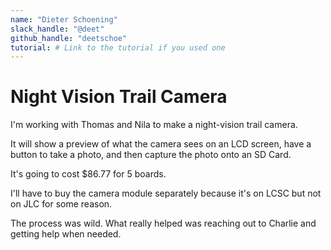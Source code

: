 ```yaml
---
name: "Dieter Schoening"
slack_handle: "@deet"
github_handle: "deetschoe"
tutorial: # Link to the tutorial if you used one
---
```

# Night Vision Trail Camera

I'm working with Thomas and Nila to make a night-vision trail camera.

It will show a preview of what the camera sees on an LCD screen, have a button to take a photo, and then capture the photo onto an SD Card. 

It's going to cost $86.77 for 5 boards. 

I'll have to buy the camera module separately because it's on LCSC but not on JLC for some reason. 

The process was wild. What really helped was reaching out to Charlie and getting help when needed.
